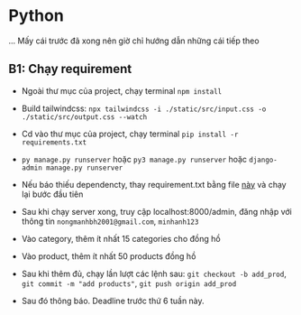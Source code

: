 # Python

... Mấy cái trước đã xong nên giờ chỉ hướng dẫn những cái tiếp theo

## B1: Chạy requirement

- Ngoài thư mục của project, chạy terminal `npm install`
- Build tailwindcss: `npx tailwindcss -i ./static/src/input.css -o ./static/src/output.css --watch`

- Cd vào thư mục của project, chạy terminal `pip install -r requirements.txt`
- `py manage.py runserver` hoặc `py3 manage.py runserver` hoặc `django-admin manage.py runserver`
- Nếu báo thiếu dependencty, thay requirement.txt bằng file [này](https://github.com/chungpv-1008/GreatKart/blob/master/requirements.txt) và chạy lại bước đầu tiên
- Sau khi chạy server xong, truy cập localhost:8000/admin, đăng nhập với thông tin `nongmanhbh2001@gmail.com`, `minhanh123`
- Vào category, thêm ít nhất 15 categories cho đồng hồ
- Vào product, thêm ít nhất 50 products đồng hồ
- Sau khi thêm đủ, chạy lần lượt các lệnh sau: `git checkout -b add_prod`, `git commit -m "add products"`, `git push origin add_prod`
- Sau đó thông báo. Deadline trước thứ 6 tuần này.
